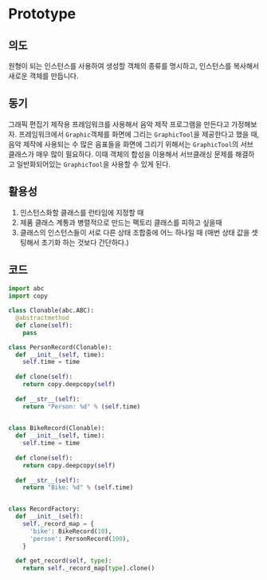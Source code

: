 # Prototype

## 의도
원형이 되는 인스턴스를 사용하여 생성할 객체의 종류를 명시하고, 인스턴스를 복사해서 새로운 객체를 만듭니다.

## 동기
그래픽 편집기 제작용 프레임워크를 사용해서 음악 제작 프로그램을 만든다고 가정해보자.
프레임워크에서 `Graphic`객체를 화면에 그리는 `GraphicTool`을 제공한다고 했을 때, 음악 제작에 사용되는 수 많은 음표들을 화면에 그리기 위해서는 `GraphicTool`의 서브클래스가 매우 많이 필요하다. 이때 객체의 합성을 이용해서 서브클래싱 문제를 해결하고 일반화되어있는 `GraphicTool`을 사용할 수 있게 된다.

## 활용성
1. 인스턴스화할 클래스를 런타임에 지정할 때
2. 제품 클래스 계통과 병렬적으로 만드는 팩토리 클래스를 피하고 싶을때
3. 클래스의 인스턴스들이 서로 다른 상태 조합중에 어느 하나일 때 (매번 상태 값을 셋팅해서 초기화 하는 것보다 간단하다.)

## 코드

``` python
import abc
import copy

class Clonable(abc.ABC):
  @abstractmethod
  def clone(self):
    pass

class PersonRecord(Clonable):
  def __init__(self, time):
    self.time = time
    
  def clone(self):
    return copy.deepcopy(self)
  
  def __str__(self):
    return "Person: %d" % (self.time)
    

class BikeRecord(Clonable):
  def __init__(self, time):
    self.time = time
    
  def clone(self):
    return copy.deepcopy(self)
  
  def __str__(self):
    return "Bike: %d" % (self.time)


class RecordFactory:
  def __init__(self):
    self._record_map = {
      'bike': BikeRecord(10),
      'person': PersonRecord(100),
    }
    
  def get_record(self, type):
    return self._record_map[type].clone()
```
